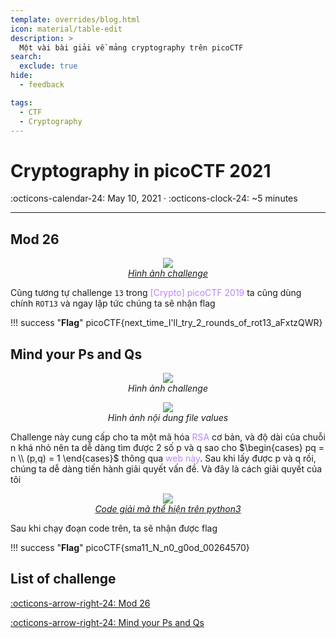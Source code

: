 ```yaml
---
template: overrides/blog.html
icon: material/table-edit
description: >
  Một vài bài giải về mảng cryptography trên picoCTF
search:
  exclude: true
hide:
  - feedback

tags:
  - CTF 
  - Cryptography
---
```


# Cryptography in picoCTF 2021

<span>
:octicons-calendar-24: May 10, 2021 ·
:octicons-clock-24: ~5 minutes

</span>

---

## __Mod 26__

<figure align="center">
	<a href="https://user-images.githubusercontent.com/86739367/141799298-44539a31-14af-4460-af4f-faae3dd36659.png"><img src="https://user-images.githubusercontent.com/86739367/141799298-44539a31-14af-4460-af4f-faae3dd36659.png"></a>
	<figcaption><a href="#" class = "link_for_hover"><i>Hình ảnh challenge</i></a></figcaption>
</figure>

Cũng tương tự challenge `13` trong <a href="https://hieuhdh.github.io/blog/2020/10/CTF/picoCTF-2019/#133" title="" style="text-decoration: none; color:#bb86fc">[Crypto] picoCTF 2019</a> ta cũng dùng chính `ROT13` và ngay lập tức chúng ta sẽ nhận flag

!!! success "__Flag__"
    picoCTF{next_time_I'll_try_2_rounds_of_rot13_aFxtzQWR}

## __Mind your Ps and Qs__

<figure align="center">
	<a href="https://user-images.githubusercontent.com/86739367/141799930-206eedf8-8869-4ce5-b653-d5493caaea7a.png"><img src="https://user-images.githubusercontent.com/86739367/141799930-206eedf8-8869-4ce5-b653-d5493caaea7a.png"></a>
	<figcaption><a href="#" style = "text-decoration: none"><i>Hình ảnh challenge</i></a></figcaption>
</figure>

<figure align="center">
	<a href="https://user-images.githubusercontent.com/86739367/141800044-b8e10e3c-78cf-4049-8b97-1da4addb8f3a.png"><img src="https://user-images.githubusercontent.com/86739367/141800044-b8e10e3c-78cf-4049-8b97-1da4addb8f3a.png"></a>
	<figcaption><a href="#" style = "text-decoration: none"><i>Hình ảnh nội dung file values</i></a></figcaption>
</figure>

Challenge này cung cấp cho ta một mã hóa <a href="https://vi.wikipedia.org/wiki/RSA_(m%C3%A3_h%C3%B3a)" title="" style="text-decoration: none; color:#bb86fc">RSA</a> cơ bản, và độ dài của chuỗi n khá nhỏ nên ta dễ dàng tìm được 2 số p và q sao cho $\begin{cases}   pq = n  \\   (p,q) = 1 \end{cases}$ thông qua <a href="http://factordb.com/" style="text-decoration: none; color:#bb86fc">web này</a>. Sau khi lấy được p và q rồi, chúng ta dễ dàng tiến hành giải quyết vấn đề. Và đây là cách giải quyết của tôi

<figure align="center">
	<a href="https://user-images.githubusercontent.com/86739367/141800462-4a53140c-6272-485d-a22d-688c8c898b9e.png"><img src="https://user-images.githubusercontent.com/86739367/141800462-4a53140c-6272-485d-a22d-688c8c898b9e.png"></a>
	<figcaption><a href="#" class = "link_for_hover"><i>Code giải mã thể hiện trên python3</i></a></figcaption>
</figure>

Sau khi chạy đoạn code trên, ta sẽ nhận được flag

!!! success "__Flag__"
    picoCTF{sma11_N_n0_g0od_00264570}

## __List of challenge__

[:octicons-arrow-right-24: Mod 26][Mod 26]

[:octicons-arrow-right-24: Mind your Ps and Qs][Mind your Ps and Qs]

  [Mod 26]: https://play.picoctf.org/practice/challenge/144?category=2&originalEvent=34&page=1
  [Mind your Ps and Qs]: https://play.picoctf.org/practice/challenge/162?category=2&originalEvent=34&page=1
